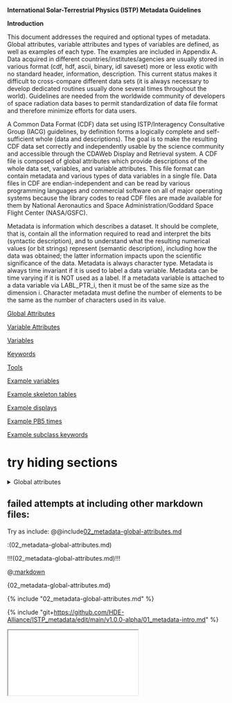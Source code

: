 **International Solar-Terrestrial Physics (ISTP) Metadata Guidelines**

**Introduction**

This document addresses the required and optional types of metadata. Global attributes, variable attributes and types of variables are defined, as well as examples of each type. The examples are included in Appendix A. Data acquired in different countries/institutes/agencies are usually stored in various format (cdf, hdf, ascii, binary, idl 
saveset) more or less exotic with no standard header, information, description. This current status makes it difficult to cross-compare different data sets (it is always necessary to develop dedicated routines usually done several times throughout the world). Guidelines are needed from the worldwide community of developers of space radiation data bases to permit standardization of data file format and therefore minimize efforts for data users. 

A Common Data Format (CDF) data set using ISTP/Interagency Consultative Group (IACG) guidelines, by definition forms a logically complete and self-sufficient whole (data and descriptions). The goal is to make the resulting CDF data set correctly and independently usable by the science community and accessible through the CDAWeb Display and Retrieval system. A CDF file is composed of global attributes which provide descriptions of the whole data set, variables, and variable attributes. This file format can contain metadata and various types of data variables in a single file. Data files in CDF are endian-independent and can be read by various programming languages and commercial software on all of major operating systems because the library codes to read CDF files are made available for them by National Aeronautics and Space Administration/Goddard Space Flight Center (NASA/GSFC).

Metadata is information which describes a dataset. It should be complete, that is, contain all the information required to read and interpret the bits (syntactic description), and to understand what the resulting numerical values (or bit strings) represent (semantic description), including how the data was obtained; the latter information impacts upon the scientific significance of the data. Metadata is always character type. Metadata is always time invariant if it is used to label a data variable. Metadata can be time varying if it is NOT used as a label. If a metadata variable is attached to a data variable via LABL_PTR_i, then it must be of the same size as the dimension i. Character metadata must define the number of elements to be the same as the number of characters used in its value.


[Global Attributes](02_metadata-global-attributes.md)

[Variable Attributes](03_metadata-variable-attributes.md)

[Variables](04_metadata-variables.md)

[Keywords](05_metadata-keywords.md)

[Tools](06_metadata-tools.md)

[Example variables](07_example-variables.md)

[Example skeleton tables](08_example-skeletontables.md)

[Example displays](09_example-displays.md)

[Example PB5 times](10_example-PB5-times.md)

[Example subclass keywords](11_example-subclass-keywords.md)


# try hiding sections
<details><summary>Global attributes</summary>
  # Global Attributes

Global attributes are used to provide information about the data set as an entity. Together with variables and variable attributes, the global attributes make the data correctly and independently usable by someone not connected with the instrument team, and hence, a good archive product. The global attributes are also used by the Coordinated Data Analysis Web ([CDAWeb)](https://cdaweb.gsfc.nasa.gov/) Display and Retrieval system. The required Global Attributes are listed here with example values. Note that Common Data Format (CDF) attributes are case-sensitive and must **exactly** follow what is shown here. Additional Global attributes can be defined but **they must start with a letter and can otherwise contain letters, numbers and the unscore character (no other special characters allowed).** See [Global Attribute Definitions](https://spdf.gsfc.nasa.gov/istp_guide/gattributes.html#gdefinitions) for the full set of defined Global Attributes.
</details>


  ## failed attempts at including other markdown files:
  
  
Try as include:
@@include[02_metadata-global-attributes.md](02_metadata-global-attributes.md)

:(02_metadata-global-attributes.md)

!!!(02_metadata-global-attributes.md)!!!

@[:markdown](02_metadata-global-attributes.md)

{02_metadata-global-attributes.md}

{% include "02_metadata-global-attributes.md" %}

{% include "git+https://github.com/HDE-Alliance/ISTP_metadata/edit/main/v1.0.0-alpha/01_metadata-intro.md" %}

<iframe src="02_metadata-global-attributes.md" seamless></iframe>
